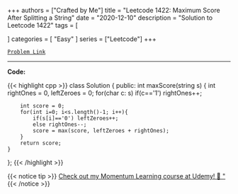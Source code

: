
+++
authors = ["Crafted by Me"]
title = "Leetcode 1422: Maximum Score After Splitting a String"
date = "2020-12-10"
description = "Solution to Leetcode 1422"
tags = [
    
]
categories = [
    "Easy"
]
series = ["Leetcode"]
+++



[`Problem Link`](https://leetcode.com/problems/maximum-score-after-splitting-a-string/description/)

---



**Code:**

{{< highlight cpp >}}
class Solution {
public:
    int maxScore(string s) {
        int rightOnes = 0, leftZeroes = 0;
        for(char c: s)
            if(c=='1') rightOnes++;
        
        int score = 0;
        for(int i=0; i<s.length()-1; i++){
            if(s[i]=='0') leftZeroes++;
            else rightOnes--;
            score = max(score, leftZeroes + rightOnes);
        }
        return score;
    }
};
{{< /highlight >}}



{{< notice tip >}}
[Check out my Momentum Learning course at Udemy! 🚀 "](https://www.udemy.com/course/blind-75-the-data-structures-and-algorithms-essentials/)
{{< /notice >}}


